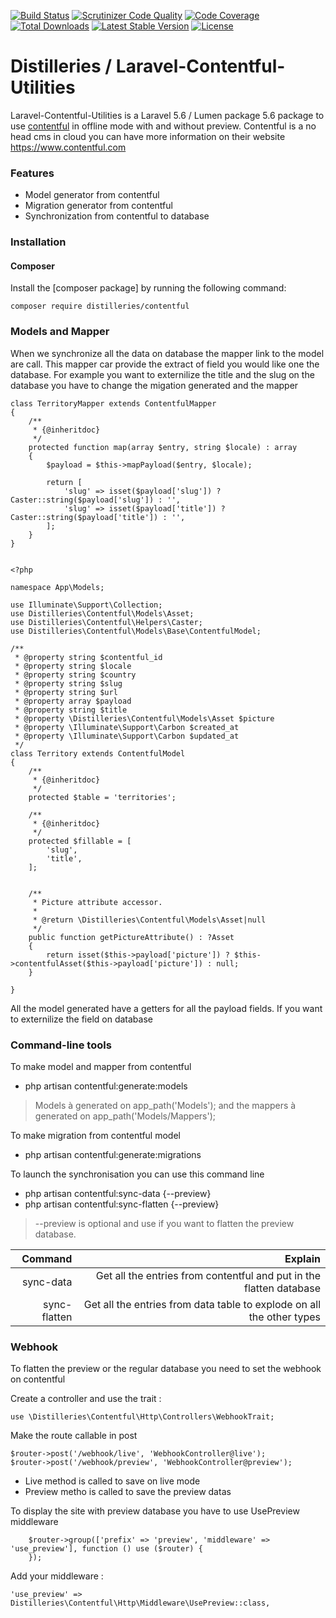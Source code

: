 [![Build Status](https://travis-ci.org/Distilleries/Laravel-Contentful-Utilities.svg?branch=master)](https://travis-ci.org/Distilleries/Laravel-Contentful-Utilities) 
[![Scrutinizer Code Quality](https://scrutinizer-ci.com/g/Distilleries/Laravel-Contentful-Utilities/badges/quality-score.png?b=master)](https://scrutinizer-ci.com/g/Distilleries/Laravel-Contentful-Utilities/?branch=master)
[![Code Coverage](https://scrutinizer-ci.com/g/Distilleries/Laravel-Contentful-Utilities/badges/coverage.png?b=master)](https://scrutinizer-ci.com/g/Distilleries/Laravel-Contentful-Utilities/?branch=master)
[![Total Downloads](https://poser.pugx.org/distilleries/contentful/downloads)](https://packagist.org/packages/distilleries/contentful)
[![Latest Stable Version](https://poser.pugx.org/distilleries/contentful/version)](https://packagist.org/packages/distilleries/contentful)
[![License](https://img.shields.io/badge/license-MIT-brightgreen.svg?style=flat)](LICENSE) 

# Distilleries / Laravel-Contentful-Utilities

Laravel-Contentful-Utilities is a Laravel 5.6 / Lumen package 5.6 package to use [contentful](https://www.contentful.com/) in offline mode with and without preview.
Contentful is a no head cms in cloud you can have more information on their website https://www.contentful.com


### Features

* Model generator from contentful
* Migration generator from contentful
* Synchronization from contentful to database


### Installation
#### Composer
Install the [composer package] by running the following command:

    composer require distilleries/contentful

### Models and Mapper

When we synchronize all the data on database the mapper link to the model are call. This mapper car provide the extract of field you would like one the database.
For example you want to externilize the title and the slug on the database you have to change the migation generated and the mapper


    class TerritoryMapper extends ContentfulMapper
    {
        /**
         * {@inheritdoc}
         */
        protected function map(array $entry, string $locale) : array
        {
            $payload = $this->mapPayload($entry, $locale);
    
            return [
                'slug' => isset($payload['slug']) ? Caster::string($payload['slug']) : '',
                'slug' => isset($payload['title']) ? Caster::string($payload['title']) : '',
            ];
        }
    }
    
    
    <?php
    
    namespace App\Models;
    
    use Illuminate\Support\Collection;
    use Distilleries\Contentful\Models\Asset;
    use Distilleries\Contentful\Helpers\Caster;
    use Distilleries\Contentful\Models\Base\ContentfulModel;
    
    /**
     * @property string $contentful_id
     * @property string $locale
     * @property string $country
     * @property string $slug
     * @property string $url
     * @property array $payload
     * @property string $title
     * @property \Distilleries\Contentful\Models\Asset $picture
     * @property \Illuminate\Support\Carbon $created_at
     * @property \Illuminate\Support\Carbon $updated_at
     */
    class Territory extends ContentfulModel
    {
        /**
         * {@inheritdoc}
         */
        protected $table = 'territories';
    
        /**
         * {@inheritdoc}
         */
        protected $fillable = [
            'slug',
            'title',
        ];
    
    
        /**
         * Picture attribute accessor.
         *
         * @return \Distilleries\Contentful\Models\Asset|null
         */
        public function getPictureAttribute() : ?Asset
        {
            return isset($this->payload['picture']) ? $this->contentfulAsset($this->payload['picture']) : null;
        }
    
    }


 
All the model generated have a getters for all the payload fields. If you want to externilize the field on database


### Command-line tools

To make model and mapper from contentful

* php artisan contentful:generate:models

> Models à generated on app_path('Models'); and the mappers à generated on app_path('Models/Mappers');

To make migration from contentful model

* php artisan contentful:generate:migrations


To launch the synchronisation you can use this command line 

 * php artisan contentful:sync-data  {--preview}
 * php artisan contentful:sync-flatten  {--preview}
 
 > --preview is optional and use if you want to flatten the preview database.
 
 | Command | Explain |
 | -------: | -------: |
 | sync-data | Get all the entries from contentful and put in the flatten database | 
 | sync-flatten | Get all the entries from data table to explode on all the other types  |
 
 
 ### Webhook
 To flatten the preview or the regular database you need to set the webhook on contentful
 
 Create a controller and use the trait :
 
    use \Distilleries\Contentful\Http\Controllers\WebhookTrait;
    
    
Make the route callable in post 

    $router->post('/webhook/live', 'WebhookController@live');
    $router->post('/webhook/preview', 'WebhookController@preview');

* Live method is called to save on live mode
* Preview metho is called to save the preview datas


To display the site with preview database you have to use UsePreview middleware 

        $router->group(['prefix' => 'preview', 'middleware' => 'use_preview'], function () use ($router) {
        });


Add your middleware :

    'use_preview' => Distilleries\Contentful\Http\Middleware\UsePreview::class,
